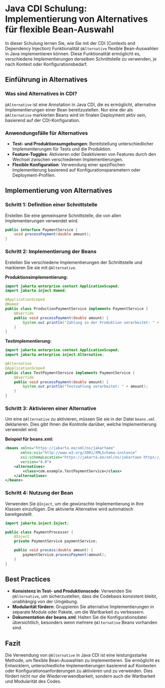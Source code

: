 
# Java CDI Schulung: Implementierung von Alternatives für flexible Bean-Auswahl

In dieser Schulung lernen Sie, wie Sie mit der CDI (Contexts and Dependency Injection) Funktionalität `@Alternative` flexible Bean-Auswahlen in Java implementieren können. Diese Funktionalität ermöglicht es, verschiedene Implementierungen derselben Schnittstelle zu verwenden, je nach Kontext oder Konfigurationsbedarf.

## Einführung in Alternatives

### Was sind Alternatives in CDI?
`@Alternative` ist eine Annotation in Java CDI, die es ermöglicht, alternative Implementierungen einer Bean bereitzustellen. Nur eine der als `@Alternative` markierten Beans wird im finalen Deployment aktiv sein, basierend auf der CDI-Konfiguration.

### Anwendungsfälle für Alternatives
- **Test- und Produktionsumgebungen**: Bereitstellung unterschiedlicher Implementierungen für Tests und die Produktion.
- **Feature-Toggles**: Aktivieren oder Deaktivieren von Features durch den Wechsel zwischen verschiedenen Implementierungen.
- **Flexible Konfiguration**: Verwendung einer spezifischen Implementierung basierend auf Konfigurationsparametern oder Deployment-Profilen.

## Implementierung von Alternatives

### Schritt 1: Definition einer Schnittstelle
Erstellen Sie eine gemeinsame Schnittstelle, die von allen Implementierungen verwendet wird.

```java
public interface PaymentService {
    void processPayment(double amount);
}
```

### Schritt 2: Implementierung der Beans
Erstellen Sie verschiedene Implementierungen der Schnittstelle und markieren Sie sie mit `@Alternative`.

**Produktionsimplementierung:**
```java
import jakarta.enterprise.context.ApplicationScoped;
import jakarta.inject.Named;

@ApplicationScoped
@Named
public class ProductionPaymentService implements PaymentService {
    @Override
    public void processPayment(double amount) {
        System.out.println("Zahlung in der Produktion verarbeitet: " + amount);
    }
}
```

**Testimplementierung:**
```java
import jakarta.enterprise.context.ApplicationScoped;
import jakarta.enterprise.inject.Alternative;

@Alternative
@ApplicationScoped
public class TestPaymentService implements PaymentService {
    @Override
    public void processPayment(double amount) {
        System.out.println("Testzahlung verarbeitet: " + amount);
    }
}
```

### Schritt 3: Aktivieren einer Alternative
Um eine `@Alternative` zu aktivieren, müssen Sie sie in der Datei `beans.xml` deklarieren. Dies gibt Ihnen die Kontrolle darüber, welche Implementierung verwendet wird.

**Beispiel für beans.xml:**
```xml
<beans xmlns="https://jakarta.ee/xml/ns/jakartaee"
       xmlns:xsi="http://www.w3.org/2001/XMLSchema-instance"
       xsi:schemaLocation="https://jakarta.ee/xml/ns/jakartaee https://jakarta.ee/xml/ns/jakartaee/beans_4_0.xsd"
       version="4.0">
    <alternatives>
        <class>com.example.TestPaymentService</class>
    </alternatives>
</beans>
```

### Schritt 4: Nutzung der Bean
Verwenden Sie `@Inject`, um die gewünschte Implementierung in Ihre Klassen einzufügen. Die aktivierte Alternative wird automatisch bereitgestellt.

```java
import jakarta.inject.Inject;

public class PaymentProcessor {
    @Inject
    private PaymentService paymentService;

    public void process(double amount) {
        paymentService.processPayment(amount);
    }
}
```

## Best Practices

- **Konsistenz in Test- und Produktionscode**: Verwenden Sie `@Alternative`, um sicherzustellen, dass die Codebasis konsistent bleibt, unabhängig von der Umgebung.
- **Modularität fördern**: Gruppieren Sie alternative Implementierungen in separate Module oder Pakete, um die Wartbarkeit zu verbessern.
- **Dokumentation der beans.xml**: Halten Sie die Konfigurationsdatei übersichtlich, besonders wenn mehrere `@Alternative` Beans vorhanden sind.

## Fazit

Die Verwendung von `@Alternative` in Java CDI ist eine leistungsstarke Methode, um flexible Bean-Auswahlen zu implementieren. Sie ermöglicht es Entwicklern, unterschiedliche Implementierungen basierend auf Kontexten oder Konfigurationsanforderungen zu aktivieren und zu verwenden. Dies fördert nicht nur die Wiederverwendbarkeit, sondern auch die Wartbarkeit und Modularität des Codes.
